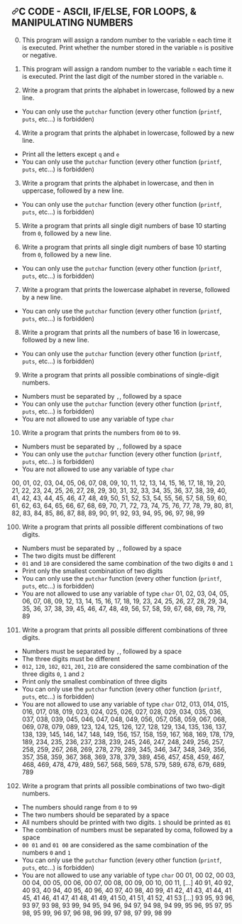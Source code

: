 <div id="readme" class="Box md js-code-block-container js-code-nav-container js-tagsearch-file Box--responsive"
          data-tagsearch-path="0x01-variables_if_else_while/README.md"
          data-tagsearch-lang="Markdown">
<div data-target="readme-toc.content" class="Box-body px-5 pb-5">
            <article class="markdown-body entry-content container-lg" itemprop="text">
<h1 dir="auto"><a id="user-content-c-code---ascii-ifelse-for-loops--manipulating-numbers" class="anchor" aria-hidden="true" href="#c-code---ascii-ifelse-for-loops--manipulating-numbers"><svg class="octicon octicon-link" viewBox="0 0 16 16" version="1.1" width="16" height="16" aria-hidden="true"><path fill-rule="evenodd" d="M7.775 3.275a.75.75 0 001.06 1.06l1.25-1.25a2 2 0 112.83 2.83l-2.5 2.5a2 2 0 01-2.83 0 .75.75 0 00-1.06 1.06 3.5 3.5 0 004.95 0l2.5-2.5a3.5 3.5 0 00-4.95-4.95l-1.25 1.25zm-4.69 9.64a2 2 0 010-2.83l2.5-2.5a2 2 0 012.83 0 .75.75 0 001.06-1.06 3.5 3.5 0 00-4.95 0l-2.5 2.5a3.5 3.5 0 004.95 4.95l1.25-1.25a.75.75 0 00-1.06-1.06l-1.25 1.25a2 2 0 01-2.83 0z"></path></svg></a>C CODE - ASCII, IF/ELSE, FOR LOOPS, &amp; MANIPULATING NUMBERS</h1>
<ol start="0" dir="auto">
<li>
<p dir="auto">This program will assign a random number to the variable <code>n</code> each time it is
executed. Print whether the number stored in the variable <code>n</code> is positive or negative.</p>
</li>
<li>
<p dir="auto">This program will assign a random number to the variable <code>n</code> each time it is
executed. Print the last digit of the number stored in the variable <code>n</code>.</p>
</li>
<li>
<p dir="auto">Write a program that prints the alphabet in lowercase, followed by a new line.</p>
</li>
</ol>
<ul dir="auto">
<li>You can only use the <code>putchar</code> function (every other function (<code>printf</code>, <code>puts</code>, etc…) is forbidden)</li>
</ul>
<ol start="4" dir="auto">
<li>Write a program that prints the alphabet in lowercase, followed by a new line.</li>
</ol>
<ul dir="auto">
<li>Print all the letters except <code>q</code> and <code>e</code></li>
<li>You can only use the <code>putchar</code> function (every other function (<code>printf</code>, <code>puts</code>, etc…) is forbidden)</li>
</ul>
<ol start="3" dir="auto">
<li>Write a program that prints the alphabet in lowercase, and then in uppercase,
followed by a new line.</li>
</ol>
<ul dir="auto">
<li>You can only use the <code>putchar</code> function (every other function (<code>printf</code>, <code>puts</code>, etc…) is forbidden)</li>
</ul>
<ol start="5" dir="auto">
<li>
<p dir="auto">Write a program that prints all single digit numbers of base 10 starting from
<code>0</code>, followed by a new line.</p>
</li>
<li>
<p dir="auto">Write a program that prints all single digit numbers of base 10 starting from
<code>0</code>, followed by a new line.</p>
</li>
</ol>
<ul dir="auto">
<li>You can only use the <code>putchar</code> function (every other function (<code>printf</code>, <code>puts</code>, etc…) is forbidden)</li>
</ul>
<ol start="7" dir="auto">
<li>Write a program that prints the lowercase alphabet in reverse, followed by a
new line.</li>
</ol>
<ul dir="auto">
<li>You can only use the <code>putchar</code> function (every other function (<code>printf</code>, <code>puts</code>, etc…) is forbidden)</li>
</ul>
<ol start="8" dir="auto">
<li>Write a program that prints all the numbers of base 16 in lowercase, followed
by a new line.</li>
</ol>
<ul dir="auto">
<li>You can only use the <code>putchar</code> function (every other function (<code>printf</code>, <code>puts</code>, etc…) is forbidden)</li>
</ul>
<ol start="9" dir="auto">
<li>Write a program that prints all possible combinations of single-digit numbers.</li>
</ol>
<ul dir="auto">
<li>Numbers must be separated by <code>,</code>, followed by a space</li>
<li>You can only use the <code>putchar</code> function (every other function (<code>printf</code>, <code>puts</code>, etc…) is forbidden)</li>
<li>You are not allowed to use any variable of type <code>char</code></li>
</ul>
<ol start="10" dir="auto">
<li>Write a program that prints the numbers from <code>00</code> to <code>99</code>.</li>
</ol>
<ul dir="auto">
<li>Numbers must be separated by <code>,</code>, followed by a space</li>
<li>You can only use the <code>putchar</code> function (every other function (<code>printf</code>, <code>puts</code>, etc…) is forbidden)</li>
<li>You are not allowed to use any variable of type <code>char</code></li>
</ul>
<p dir="auto">00, 01, 02, 03, 04, 05, 06, 07, 08, 09, 10, 11, 12, 13, 14, 15, 16, 17, 18, 19, 20, 21, 22, 23, 24, 25, 26, 27, 28, 29, 30, 31, 32, 33, 34, 35, 36, 37, 38, 39, 40, 41, 42, 43, 44, 45, 46, 47, 48, 49, 50, 51, 52, 53, 54, 55, 56, 57, 58, 59, 60, 61, 62, 63, 64, 65, 66, 67, 68, 69, 70, 71, 72, 73, 74, 75, 76, 77, 78, 79, 80, 81, 82, 83, 84, 85, 86, 87, 88, 89, 90, 91, 92, 93, 94, 95, 96, 97, 98, 99</p>
<ol start="100" dir="auto">
<li>Write a program that prints all possible different combinations of two digits.</li>
</ol>
<ul dir="auto">
<li>Numbers must be separated by <code>,</code>, followed by a space</li>
<li>The two digits must be different</li>
<li><code>01</code> and <code>10</code> are considered the same combination of the two digits <code>0</code> and <code>1</code></li>
<li>Print only the smallest combination of two digits</li>
<li>You can only use the <code>putchar</code> function (every other function (<code>printf</code>, <code>puts</code>, etc…) is forbidden)</li>
<li>You are not allowed to use any variable of type <code>char</code>
01, 02, 03, 04, 05, 06, 07, 08, 09, 12, 13, 14, 15, 16, 17, 18, 19, 23, 24, 25, 26, 27, 28, 29, 34, 35, 36, 37, 38, 39, 45, 46, 47, 48, 49, 56, 57, 58, 59, 67, 68, 69, 78, 79, 89</li>
</ul>
<ol start="101" dir="auto">
<li>Write a program that prints all possible different combinations of three
digits.</li>
</ol>
<ul dir="auto">
<li>Numbers must be separated by <code>,</code>, followed by a space</li>
<li>The three digits must be different</li>
<li><code>012</code>, <code>120</code>, <code>102</code>, <code>021</code>, <code>201</code>, <code>210</code> are considered the same combination of the three digits <code>0</code>, <code>1</code> and <code>2</code></li>
<li>Print only the smallest combination of three digits</li>
<li>You can only use the <code>putchar</code> function (every other function (<code>printf</code>, <code>puts</code>, etc…) is forbidden)</li>
<li>You are not allowed to use any variable of type <code>char</code>
012, 013, 014, 015, 016, 017, 018, 019, 023, 024, 025, 026, 027, 028, 029, 034, 035, 036, 037, 038, 039, 045, 046, 047, 048, 049, 056, 057, 058, 059, 067, 068, 069, 078, 079, 089, 123, 124, 125, 126, 127, 128, 129, 134, 135, 136, 137, 138, 139, 145, 146, 147, 148, 149, 156, 157, 158, 159, 167, 168, 169, 178, 179, 189, 234, 235, 236, 237, 238, 239, 245, 246, 247, 248, 249, 256, 257, 258, 259, 267, 268, 269, 278, 279, 289, 345, 346, 347, 348, 349, 356, 357, 358, 359, 367, 368, 369, 378, 379, 389, 456, 457, 458, 459, 467, 468, 469, 478, 479, 489, 567, 568, 569, 578, 579, 589, 678, 679, 689, 789</li>
</ul>
<ol start="102" dir="auto">
<li>Write a program that prints all possible combinations of two two-digit
numbers.</li>
</ol>
<ul dir="auto">
<li>The numbers should range from <code>0</code> to <code>99</code></li>
<li>The two numbers should be separated by a space</li>
<li>All numbers should be printed with two digits. <code>1</code> should be printed as <code>01</code></li>
<li>The combination of numbers must be separated by coma, followed by a space</li>
<li><code>00 01</code> and <code>01 00</code> are considered as the same combination of the numbers <code>0</code> and <code>1</code></li>
<li>You can only use the <code>putchar</code> function (every other function (<code>printf</code>, <code>puts</code>, etc…) is forbidden)</li>
<li>You are not allowed to use any variable of type <code>char</code>
00 01, 00 02, 00 03, 00 04, 00 05, 00 06, 00 07, 00 08, 00 09, 00 10, 00 11, [...] 40 91, 40 92, 40 93, 40 94, 40 95, 40 96, 40 97, 40 98, 40 99, 41 42, 41 43, 41 44, 41 45, 41 46, 41 47, 41 48, 41 49, 41 50, 41 51, 41 52, 41 53 [...] 93 95, 93 96, 93 97, 93 98, 93 99, 94 95, 94 96, 94 97, 94 98, 94 99, 95 96, 95 97, 95 98, 95 99, 96 97, 96 98, 96 99, 97 98, 97 99, 98 99</li>
</ul>
</article>
</div></div>

